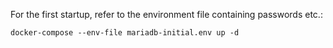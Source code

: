 For the first startup, refer to the environment file containing passwords etc.:
```
docker-compose --env-file mariadb-initial.env up -d
```

